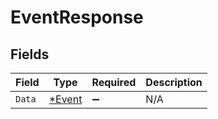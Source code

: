 # EventResponse


## Fields

| Field                                  | Type                                   | Required                               | Description                            |
| -------------------------------------- | -------------------------------------- | -------------------------------------- | -------------------------------------- |
| `Data`                                 | [*Event](../../models/shared/event.md) | :heavy_minus_sign:                     | N/A                                    |